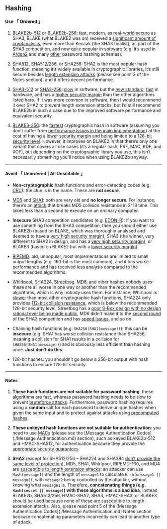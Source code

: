 [ General Hashing ]: https://doc.libsodium.org/hashing/generic_hashing
[ IRL Secure ]: https://eprint.iacr.org/2019/1492.pdf
[ Significant Analysis ]: https://nvlpubs.nist.gov/nistpubs/ir/2012/NIST.IR.7896.pdf
[ Introduction ]: https://www.rfc-editor.org/rfc/rfc9106.html#name-introduction
[ Blake2 ]: https://www.blake2.net/#us
[ SHA Comparison ]: https://en.wikipedia.org/wiki/SHA-2#Comparison_of_SHA_functions
[ Length Extension Attack ]: https://en.wikipedia.org/wiki/Length_extension_attack
[ SHA 3 Comparison ]: https://en.wikipedia.org/wiki/SHA-3#Comparison_of_SHA_functions
[ Slow SHA3 ]: https://www.imperialviolet.org/2017/05/31/skipsha3.html
[ New Standard ]: https://www.nist.gov/publications/sha-3-standard-permutation-based-hash-and-extendable-output-functions
[ Fast SHA3 ]: https://keccak.team/2017/is_sha3_slow.html
[ Security Margin ]: https://eprint.iacr.org/2012/421.pdf
[ Blake3 ]: https://github.com/BLAKE3-team/BLAKE3#readme
[ Blake3 Implementation ]: https://github.com/BLAKE3-team/BLAKE3/issues/31
[ Blake3 Specs ]: https://github.com/BLAKE3-team/BLAKE3-specs/blob/master/blake3.pdf
[ SHA3 Candidates ]: https://eprint.iacr.org/2009/378.pdf
[ Cycling Redundancy ]: https://en.wikipedia.org/wiki/Cyclic_redundancy_check
[ MD5 ]: https://en.wikipedia.org/wiki/MD5
[ SHA1 ]: https://en.wikipedia.org/wiki/SHA-1
[ MD5 Collision ]: https://eprint.iacr.org/2013/170.pdf
[ RIPEMD ]: https://en.wikipedia.org/wiki/RIPEMD
[ Whirlpool ]: https://en.wikipedia.org/wiki/Whirlpool_(hash_function)
[ Streetbog ]: https://en.wikipedia.org/wiki/Streebog
[ MD6 ]: https://en.wikipedia.org/wiki/MD6
[ Benchmark ]: https://www.cryptopp.com/benchmarks.html
[ S-Box Design ]: https://eprint.iacr.org/2016/071.pdf
[ Password Cracking ]: https://en.wikipedia.org/wiki/Password_cracking
[ Rainbow Tables ]: https://en.wikipedia.org/wiki/Rainbow_table
[ MAC ]: https://en.wikipedia.org/wiki/Message_authentication_code
[ MAC Security ]: https://en.wikipedia.org/wiki/Message_authentication_code#Security
[ SHA3 ]: https://competitions.cr.yp.to/sha3.html



## Hashing


#### Use 「 Ordered 」

1. [BLAKE2b-512][ General Hashing ] or [BLAKE2b-256][ General Hashing ]: fast, modern, as [real-world secure][ IRL Secure ] as SHA3, BLAKE (what BLAKE2 was on) received a [significant amount of cryptanalysis][ Significant Analysis ], even more than Keccak (the SHA3 finalist), as part of the SHA3 competition, and now quite popular in software (e.g. it’s used in [Argon2][ Introduction ] and many [other][ Blake2 ] password hashing schemes).

2. [SHA512][ SHA Comparison ], [SHA512/256][ SHA Comparison ], or [SHA256][ SHA Comparison ]: SHA2 is the most popular hash function, meaning it’s widely available in cryptographic libraries, it’s still secure besides [length extension attacks][ Length Extension Attack ] (please see point 3 of the Notes section), and it offers decent performance.

3. [SHA3-512][ SHA 3 Comparison  ] or [SHA3-256][ SHA 3 Comparison  ]: [slow][ Slow SHA3 ] in software, but the [new standard][ New Standard ], [fast][ Fast SHA3 ] in hardware, and has a [higher security margin][ Security Margin ] than the other algorithms listed here. If it was more common in software, then I would recommend it over SHA2 to prevent length extension attacks, but I’d still recommend BLAKE2b in such a case due to the improved software performance and equivalent security.

4. [BLAKE3-256][ Blake3 ]: the [fastest][ Blake3 Specs ] cryptographic hash in software (assuming you don’t suffer from [performance issues in the main implementation][ Blake3 Implementation ]) at the cost of having a [lower security margin][ Blake3 Specs ] and being limited to a [128-bit security level][ Blake3 Specs ]. However, it improves on BLAKE2 in that there’s only one variant that covers all use cases (it’s a regular hash, PRF, MAC, KDF, and XOF), but depending on the cryptographic library you use, this isn’t necessarily something you’ll notice when using BLAKE2b anyway.


---

#### Avoid 「 Unordered | All Unsuitable 」

- **Non-cryptographic** hash functions and error-detecting codes (e.g. [CRC][ Cycling Redundancy ]): the clue is in the name. These are **not secure**.

- [MD5][ MD5 ] and [SHA1][ SHA1 ]: both are very old and **no longer secure**. For instance, there’s an [attack][ MD5 Collision ] that breaks MD5 collision resistance in 2^18 time. This takes less than a second to execute on an ordinary computer.

- **Insecure** SHA3 competition candidates (e.g. [EDON-R][ SHA3 Candidates ]): if you want to use something from the SHA3 competition, then you should either use BLAKE2b (based on BLAKE, which was thoroughly analysed and deemed to have a [very high security margin][ Significant Analysis ]), SHA3 (the winner, very different to SHA2 in design, and has a [very high security margin][ Significant Analysis ]), or BLAKE3 (based on BLAKE2 but with a [lower security margin][ Blake3 Specs ]).

- [RIPEMD][ RIPEMD ]: old, unpopular, most implementations are limited to small output lengths (e.g. 160-bit is the most common), and it has worse performance and has received less analysis compared to the recommended algorithms.

- [Whirlpool][ Whirlpool ], [SHA224][ SHA Comparison ], [Streetbog][ Streetbog ], [MD6][ MD6 ], and other hashes nobody uses: these are all worse in one way or another than the recommended algorithms, which is why nobody uses them. For instance, Whirlpool is [slower][ Benchmark ] than most other cryptographic hash functions, SHA224 only provides [112-bit collision resistance][ SHA Comparison ], which is below the recommended 128-bit security level, Streetbog has a [poor S-Box design with no design rational ever being made public][ S-Box Design ], MD6 didn't make it to the [second round][ SHA3 ] of the SHA3 competition and has [speed issues][ MD6 ], and so on.

- Chaining hash functions (e.g. `SHA256(SHA1(message))`): this can be **insecure** (e.g. SHA1 has worse collision resistance than SHA256, meaning a collision for SHA1 results in a collision for `SHA256(SHA1(message))`) and is obviously less efficient than hashing once. **Just don’t do this**.

- 128-bit hashes: you shouldn’t go below a 256-bit output with hash functions to ensure 128-bit security.


---

#### Notes

1. **These hash functions are not suitable for password hashing**: these algorithms are fast, whereas password hashing needs to be slow to prevent [bruteforce attacks][ Password Cracking ]. Furthermore, password hashing requires using a **random** salt for each password to derive unique hashes when given the same input and to protect against attacks using [precomputed hashes][ Rainbow Tables ].

2. **These unkeyed hash functions are not suitable for authentication**: you need to use [MACs][ MAC ] (please see the [Message Authentication Codes](./Message Authentication.md) section), such as keyed BLAKE2b-512 and HMAC-SHA512, for authentication because they provide the [appropriate security guarantees][ MAC Security ].

3. **SHA2** (except for SHA512/256 – SHA224 and SHA384 [don’t provide the same level of protection][ SHA Comparison ]), MD5, SHA1, Whirlpool, RIPEMD-160, and MD4 are [susceptible to length extension attacks][ Length Extension Attack ]: an attacker can use `Hash(message1)` and the length of `message1` to calculate `Hash(message1 || message2)`, with `message2` being controlled by the attacker, without knowing what `message1` is. Therefore, **concatenating things (e.g. `Hash(secret || message)`) with these algorithms is a bad idea**. Instead, BLAKE2b, SHA512/256, HMAC-SHA2, SHA3, HMAC-SHA3, or BLAKE3 should be used because none of these are susceptible to length extension attacks. Also, please read point 5 of the [Message Authentication Codes](./Message Authentication.md) Notes section because concatenating parameters incorrectly can lead to another type of attack.
